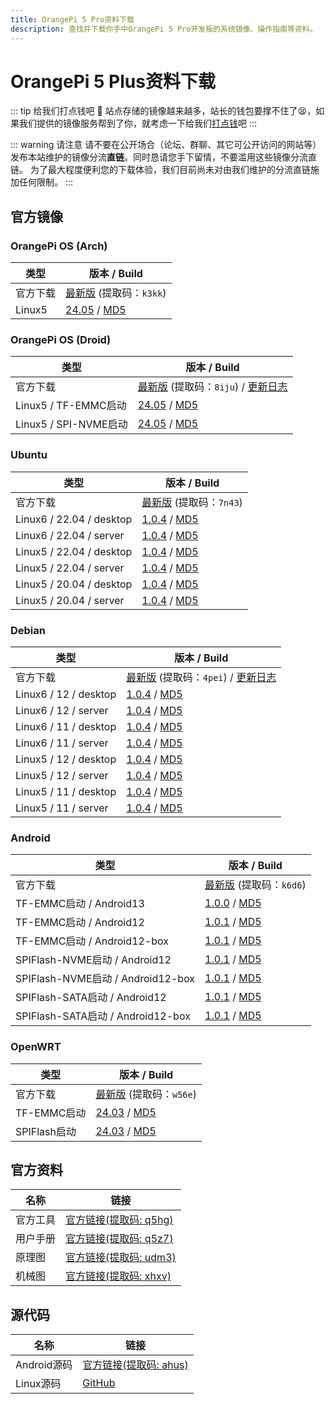 ```yaml
---
title: OrangePi 5 Pro资料下载
description: 查找并下载你手中OrangePi 5 Pro开发板的系统镜像、操作指南等资料。
---
```


# OrangePi 5 Plus资料下载

::: tip 给我们打点钱吧 🥺
站点存储的镜像越来越多，站长的钱包要撑不住了😫，如果我们提供的镜像服务帮到了你，就考虑一下给我们[打点钱](/donate)吧
:::

::: warning 请注意
请不要在公开场合（论坛、群聊、其它可公开访问的网站等）发布本站维护的镜像分流**直链**。同时恳请您手下留情，不要滥用这些镜像分流直链。
为了最大程度便利您的下载体验，我们目前尚未对由我们维护的分流直链施加任何限制。
:::

## 官方镜像

### OrangePi OS (Arch)

| 类型     | 版本 / Build                                                 |
| -------- | ------------------------------------------------------------ |
| 官方下载 | [最新版](https://pan.baidu.com/s/1aX6vOxout9rRde5AhoEI6g?pwd=k3kk) (提取码：`k3kk`) |
| Linux5   | [24.05](https://dl.openboard.dev/img/orangepi/opi5pro/opios_arch/Opios-arch-aarch64-gnome-opi5pro-24.05-linux5.10.160.img.xz) / [MD5](https://dl.openboard.dev/img/orangepi/opi5pro/opios_arch/Opios-arch-aarch64-gnome-opi5pro-24.05-linux5.10.160.img.xz.md5) |

### OrangePi OS (Droid)

| 类型                  | 版本 / Build                                                 |
| --------------------- | ------------------------------------------------------------ |
| 官方下载              | [最新版](https://pan.baidu.com/s/1xV_hERwSXcDBBhacXYBZrQ?pwd=8iju) (提取码：`8iju`) / [更新日志](https://dl.openboard.dev/img/orangepi/opi5pro/opios_droid/changelog.txt) |
| Linux5 / TF-EMMC启动  | [24.05](https://dl.openboard.dev/img/orangepi/opi5pro/opios_droid/Opios-droid-aarch64-opi5pro-24.05-linux5.10.160.tar.gz) / [MD5](https://dl.openboard.dev/img/orangepi/opi5pro/opios_droid/Opios-droid-aarch64-opi5pro-24.05-linux5.10.160.tar.gz.md5) |
| Linux5 / SPI-NVME启动 | [24.05](https://dl.openboard.dev/img/orangepi/opi5pro/opios_droid/Opios-droid-aarch64-opi5pro-24.05-linux5.10.160-spi-nvme.tar.gz) / [MD5](https://dl.openboard.dev/img/orangepi/opi5pro/opios_droid/Opios-droid-aarch64-opi5pro-24.05-linux5.10.160-spi-nvme.tar.gz.md5) |

### Ubuntu

| 类型                     | 版本 / Build                                                 |
| ------------------------ | ------------------------------------------------------------ |
| 官方下载                 | [最新版](https://pan.baidu.com/share/init?surl=-21e0zyUJxUiTsZ3A76j7A&pwd=7n43) (提取码：`7n43`) |
| Linux6 / 22.04 / desktop | [1.0.4](https://dl.openboard.dev/img/orangepi/opi5pro/ubuntu/linux6.1/Orangepi5pro_1.0.4_ubuntu_jammy_desktop_xfce_linux6.1.43.7z) / [MD5](https://dl.openboard.dev/img/orangepi/opi5pro/ubuntu/linux6.1/Orangepi5pro_1.0.4_ubuntu_jammy_desktop_xfce_linux6.1.43.7z.md5) |
| Linux6 / 22.04 / server  | [1.0.4](https://dl.openboard.dev/img/orangepi/opi5pro/ubuntu/linux6.1/Orangepi5pro_1.0.4_ubuntu_jammy_server_linux6.1.43.7z) / [MD5](https://dl.openboard.dev/img/orangepi/opi5pro/ubuntu/linux6.1/Orangepi5pro_1.0.4_ubuntu_jammy_server_linux6.1.43.7z.md5) |
| Linux5 / 22.04 / desktop | [1.0.4](https://dl.openboard.dev/img/orangepi/opi5pro/ubuntu/linux5.10/Orangepi5pro_1.0.4_ubuntu_jammy_desktop_xfce_linux5.10.160.7z) / [MD5](https://dl.openboard.dev/img/orangepi/opi5pro/ubuntu/linux5.10/Orangepi5pro_1.0.4_ubuntu_jammy_desktop_xfce_linux5.10.160.7z.md5) |
| Linux5 / 22.04 / server  | [1.0.4](https://dl.openboard.dev/img/orangepi/opi5pro/ubuntu/linux5.10/Orangepi5pro_1.0.4_ubuntu_jammy_server_linux5.10.160.7z) / [MD5](https://dl.openboard.dev/img/orangepi/opi5pro/ubuntu/linux5.10/Orangepi5pro_1.0.4_ubuntu_jammy_server_linux5.10.160.7z.md5) |
| Linux5 / 20.04 / desktop | [1.0.4](https://dl.openboard.dev/img/orangepi/opi5pro/ubuntu/linux5.10/Orangepi5pro_1.0.4_ubuntu_focal_desktop_xfce_linux5.10.160.7z) / [MD5](https://dl.openboard.dev/img/orangepi/opi5pro/ubuntu/linux5.10/Orangepi5pro_1.0.4_ubuntu_focal_desktop_xfce_linux5.10.160.7z.md5) |
| Linux5 / 20.04 / server  | [1.0.4](https://dl.openboard.dev/img/orangepi/opi5pro/ubuntu/linux5.10/Orangepi5pro_1.0.4_ubuntu_focal_server_linux5.10.160.7z) / [MD5](https://dl.openboard.dev/img/orangepi/opi5pro/ubuntu/linux5.10/Orangepi5pro_1.0.4_ubuntu_focal_server_linux5.10.160.7z.md5) |


### Debian

| 类型                  | 版本 / Build                                                 |
| --------------------- | ------------------------------------------------------------ |
| 官方下载              | [最新版](https://pan.baidu.com/share/init?surl=c4K8O6keQrWacTQMJOcvQg&pwd=4pei) (提取码：`4pei`) / [更新日志](https://dl.openboard.dev/img/orangepi/opi5pro/debian/changelog.txt) |
| Linux6 / 12 / desktop | [1.0.4](https://dl.openboard.dev/img/orangepi/opi5pro/debian/linux6.1/Orangepi5pro_1.0.4_debian_bookworm_desktop_xfce_linux6.1.43.7z) / [MD5](https://dl.openboard.dev/img/orangepi/opi5pro/debian/linux6.1/Orangepi5pro_1.0.4_debian_bookworm_desktop_xfce_linux6.1.43.7z.md5) |
| Linux6 / 12 / server  | [1.0.4](https://dl.openboard.dev/img/orangepi/opi5pro/debian/linux6.1/Orangepi5pro_1.0.4_debian_bookworm_server_linux6.1.43.7z) / [MD5](https://dl.openboard.dev/img/orangepi/opi5pro/debian/linux6.1/Orangepi5pro_1.0.4_debian_bookworm_server_linux6.1.43.7z.md5) |
| Linux6 / 11 / desktop | [1.0.4](https://dl.openboard.dev/img/orangepi/opi5pro/debian/linux6.1/Orangepi5pro_1.0.4_debian_bullseye_desktop_xfce_linux6.1.43.7z) / [MD5](https://dl.openboard.dev/img/orangepi/opi5pro/debian/linux6.1/Orangepi5pro_1.0.4_debian_bullseye_desktop_xfce_linux6.1.43.7z.md5) |
| Linux6 / 11 / server  | [1.0.4](https://dl.openboard.dev/img/orangepi/opi5pro/debian/linux6.1/Orangepi5pro_1.0.4_debian_bullseye_server_linux6.1.43.7z) / [MD5](https://dl.openboard.dev/img/orangepi/opi5pro/debian/linux6.1/Orangepi5pro_1.0.4_debian_bullseye_server_linux6.1.43.7z.md5) |
| Linux5 / 12 / desktop | [1.0.4](https://dl.openboard.dev/img/orangepi/opi5pro/debian/linux5.10/Orangepi5pro_1.0.4_debian_bookworm_desktop_xfce_linux5.10.160.7z) / [MD5](https://dl.openboard.dev/img/orangepi/opi5pro/debian/linux5.10/Orangepi5pro_1.0.4_debian_bookworm_desktop_xfce_linux5.10.160.7z.md5) |
| Linux5 / 12 / server  | [1.0.4](https://dl.openboard.dev/img/orangepi/opi5pro/debian/linux5.10/Orangepi5pro_1.0.4_debian_bookworm_desktop_xfce_linux5.10.160.7z.md5) / [MD5](https://dl.openboard.dev/img/orangepi/opi5pro/debian/linux5.10/Orangepi5pro_1.0.4_debian_bookworm_server_linux5.10.160.7z.md5) |
| Linux5 / 11 / desktop | [1.0.4](https://dl.openboard.dev/img/orangepi/opi5pro/debian/linux5.10/Orangepi5pro_1.0.4_debian_bookworm_server_linux5.10.160.7z.md5) / [MD5](https://dl.openboard.dev/img/orangepi/opi5pro/debian/linux5.10/Orangepi5pro_1.0.4_debian_bullseye_desktop_xfce_linux5.10.160.7z.md5) |
| Linux5 / 11 / server  | [1.0.4](https://dl.openboard.dev/img/orangepi/opi5pro/debian/linux5.10/Orangepi5pro_1.0.4_debian_bullseye_desktop_xfce_linux5.10.160.7z.md5) / [MD5](https://dl.openboard.dev/img/orangepi/opi5pro/debian/linux5.10/Orangepi5pro_1.0.4_debian_bullseye_server_linux5.10.160.7z.md5) |

### Android

| 类型                     | 版本 / Build                                                 |
| ------------------------ | ------------------------------------------------------------ |
| 官方下载                 | [最新版](https://pan.baidu.com/share/init?surl=tJtqZvzhf9NO6l54eU8yTg&pwd=k6d6) (提取码：`k6d6`) | [更新日志](https://dl.openboard.dev/img/orangepi/opi5pro/android/changelog.txt) |
| TF-EMMC启动 / Android13       | [1.0.0](https://dl.openboard.dev/img/orangepi/opi5pro/android/13/OrangePi5Pro_RK3588S_Android13_v1.0.0.tar.gz) / [MD5](https://dl.openboard.dev/img/orangepi/opi5pro/android/13/OrangePi5Pro_RK3588S_Android13_v1.0.0.tar.gz.md5) |
| TF-EMMC启动 / Android12        | [1.0.1](https://dl.openboard.dev/img/orangepi/opi5pro/android/12/v1.0.1/OrangePi5Pro_RK3588S_Android12_v1.0.1.tar.gz) / [MD5](https://dl.openboard.dev/img/orangepi/opi5pro/android/12/v1.0.1/OrangePi5Pro_RK3588S_Android12_v1.0.1.tar.gz) |
| TF-EMMC启动 / Android12-box        | [1.0.1](https://dl.openboard.dev/img/orangepi/opi5pro/android/12/v1.0.1/OrangePi5Pro_RK3588S_Android12-box_v1.0.1.tar.gz) / [MD5](https://dl.openboard.dev/img/orangepi/opi5pro/android/12/v1.0.1/OrangePi5Pro_RK3588S_Android12-box_v1.0.1.tar.gz.md5) |
| SPIFlash-NVME启动 / Android12 | [1.0.1](https://dl.openboard.dev/img/orangepi/opi5pro/android/12/v1.0.1/OrangePi5Pro_RK3588S_Android12_spi-nvme_v1.0.1.tar.gz) / [MD5](https://dl.openboard.dev/img/orangepi/opi5pro/android/12/v1.0.1/OrangePi5Pro_RK3588S_Android12_spi-nvme_v1.0.1.tar.gz.md5) |
| SPIFlash-NVME启动 / Android12-box  | [1.0.1](https://dl.openboard.dev/img/orangepi/opi5pro/android/12/v1.0.1/OrangePi5Pro_RK3588S_Android12-box_spi-nvme_v1.0.1.tar.gz) / [MD5](https://dl.openboard.dev/img/orangepi/opi5pro/android/12/v1.0.1/OrangePi5Pro_RK3588S_Android12-box_spi-nvme_v1.0.1.tar.gz.md5) |
| SPIFlash-SATA启动 / Android12 | [1.0.1](https://dl.openboard.dev/img/orangepi/opi5pro/android/12/v1.0.1/OrangePi5Pro_RK3588S_Android12_spi-sata_v1.0.1.tar.gz) / [MD5](https://dl.openboard.dev/img/orangepi/opi5pro/android/12/v1.0.1/OrangePi5Pro_RK3588S_Android12_spi-sata_v1.0.1.tar.gz.md5) |
| SPIFlash-SATA启动 / Android12-box  | [1.0.1](https://dl.openboard.dev/img/orangepi/opi5pro/android/12/v1.0.1/OrangePi5Pro_RK3588S_Android12-box_spi-sata_v1.0.1.tar.gz) / [MD5](https://dl.openboard.dev/img/orangepi/opi5pro/android/12/v1.0.1/OrangePi5Pro_RK3588S_Android12-box_spi-sata_v1.0.1.tar.gz.md5) |

### OpenWRT

| 类型         | 版本 / Build                                                 |
| ------------ | ------------------------------------------------------------ |
| 官方下载     | [最新版](https://pan.baidu.com/share/init?surl=CjcZpGU_eKt7NyEQD11wpg&pwd=w56e) (提取码：`w56e`) |
| TF-EMMC启动  | [24.03](https://dl.openboard.dev/img/orangepi/opi5pro/openwrt/openwrt-aarch64-opi5pro-24.03-linux-6.1.43-ext4.img.gz) / [MD5](https://dl.openboard.dev/img/orangepi/opi5pro/openwrt/openwrt-aarch64-opi5pro-24.03-linux-6.1.43-ext4.img.gz.md5) |
| SPIFlash启动 | [24.03](https://dl.openboard.dev/img/orangepi/opi5pro/openwrt/openwrt-aarch64-opi5pro-24.03-linux-6.1.43-spi-squashfs.bin) / [MD5](https://dl.openboard.dev/img/orangepi/opi5pro/openwrt/openwrt-aarch64-opi5pro-24.03-linux-6.1.43-spi-squashfs.bin.md5) |

## 官方资料

| 名称     | 链接                                                         |
| -------- | ------------------------------------------------------------ |
| 官方工具 | [官方链接(提取码: q5hg)](https://pan.baidu.com/s/1tY-5J8BggrdCX0SDHLjyYg?pwd=q5hg) |
| 用户手册 | [官方链接(提取码: q5z7)](https://pan.baidu.com/share/init?surl=VwT5m8QhGhMi77QBOR3Ung&pwd=q5z7) |
| 原理图   | [官方链接(提取码: udm3)](https://pan.baidu.com/share/init?surl=ZhDfdBh9Sv-ITYT_xnlpOg&pwd=udm3) |
| 机械图   | [官方链接(提取码: xhxv)](https://pan.baidu.com/s/1ssQxEouGiA1_19XE6_Mdjg?pwd=xhxv) |



## 源代码

| 名称        | 链接                                                         |
| ----------- | ------------------------------------------------------------ |
| Android源码 | [官方链接(提取码: ahus)](https://pan.baidu.com/share/init?surl=nrDxWYdsKQLVBShI2N6zZQ&pwd=ahus) |
| Linux源码   | [GitHub](https://github.com/orangepi-xunlong/orangepi-build) |
